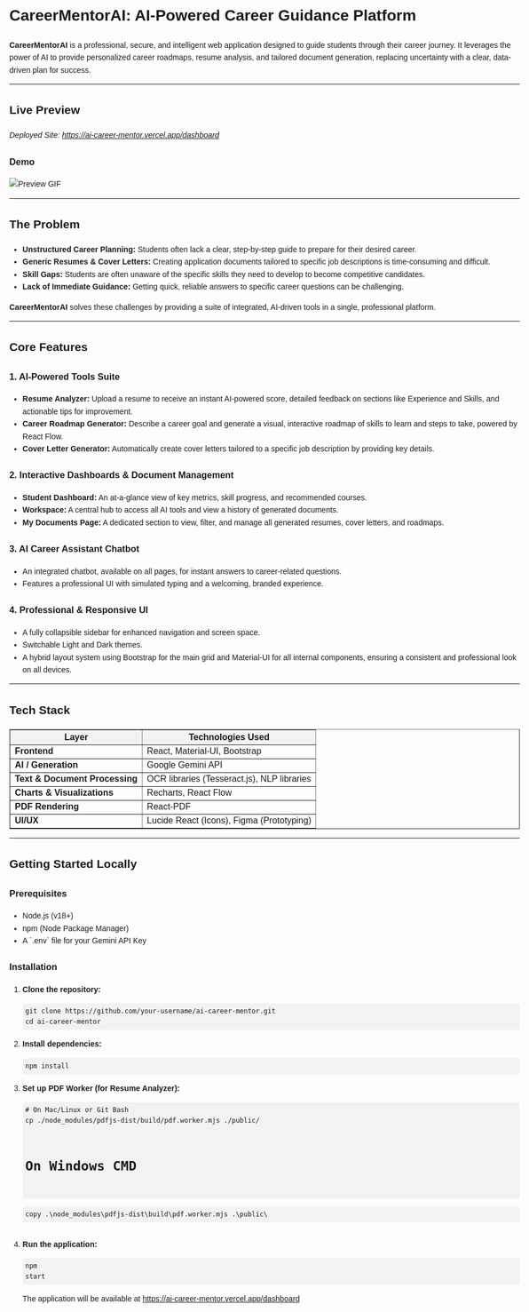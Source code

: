 <!DOCTYPE html>
<html lang="en">
<head>
  <meta charset="UTF-8" />
</head>
<body style="font-family: Arial, sans-serif; line-height: 1.6; max-width: 1000px; margin: auto; padding: 20px;">

  <h1>CareerMentorAI: AI-Powered Career Guidance Platform</h1>

  <p><strong>CareerMentorAI</strong> is a professional, secure, and intelligent web application designed to guide students through their career journey. It leverages the power of AI to provide personalized career roadmaps, resume analysis, and tailored document generation, replacing uncertainty with a clear, data-driven plan for success.</p>

  <hr/>

  <h2>Live Preview</h2>

  <p><em>Deployed Site: <a href="https://ai-career-mentor.vercel.app/dashboard" target="_blank">https://ai-career-mentor.vercel.app/dashboard</a></em></p>
  
  <h3>Demo</h3>
 <img src="https://github.com/user-attachments/assets/20c024ed-8554-44e1-aa1f-fb950bde9752" alt="Preview GIF" style="max-width: 100%; height: auto;" />

  
    

  <hr/>

  <h2>The Problem</h2>
  <ul>
    <li><strong>Unstructured Career Planning:</strong> Students often lack a clear, step-by-step guide to prepare for their desired career.</li>
    <li><strong>Generic Resumes & Cover Letters:</strong> Creating application documents tailored to specific job descriptions is time-consuming and difficult.</li>
    <li><strong>Skill Gaps:</strong> Students are often unaware of the specific skills they need to develop to become competitive candidates.</li>
    <li><strong>Lack of Immediate Guidance:</strong> Getting quick, reliable answers to specific career questions can be challenging.</li>
  </ul>

  <p><strong>CareerMentorAI</strong> solves these challenges by providing a suite of integrated, AI-driven tools in a single, professional platform.</p>

  <hr/>

  <h2>Core Features</h2>

  <h3>1. AI-Powered Tools Suite</h3>
  <ul>
    <li><strong>Resume Analyzer:</strong> Upload a resume to receive an instant AI-powered score, detailed feedback on sections like Experience and Skills, and actionable tips for improvement.</li>
    <li><strong>Career Roadmap Generator:</strong> Describe a career goal and generate a visual, interactive roadmap of skills to learn and steps to take, powered by React Flow.</li>
    <li><strong>Cover Letter Generator:</strong> Automatically create cover letters tailored to a specific job description by providing key details.</li>
  </ul>

  <h3>2. Interactive Dashboards & Document Management</h3>
  <ul>
    <li><strong>Student Dashboard:</strong> An at-a-glance view of key metrics, skill progress, and recommended courses.</li>
    <li><strong>Workspace:</strong> A central hub to access all AI tools and view a history of generated documents.</li>
    <li><strong>My Documents Page:</strong> A dedicated section to view, filter, and manage all generated resumes, cover letters, and roadmaps.</li>
  </ul>

  <h3>3. AI Career Assistant Chatbot</h3>
  <ul>
    <li>An integrated chatbot, available on all pages, for instant answers to career-related questions.</li>
    <li>Features a professional UI with simulated typing and a welcoming, branded experience.</li>
  </ul>
  
  <h3>4. Professional & Responsive UI</h3>
  <ul>
    <li>A fully collapsible sidebar for enhanced navigation and screen space.</li>
    <li>Switchable Light and Dark themes.</li>
    <li>A hybrid layout system using Bootstrap for the main grid and Material-UI for all internal components, ensuring a consistent and professional look on all devices.</li>
  </ul>


  <hr/>

  <h2>Tech Stack</h2>
  <table border="1" cellspacing="0" cellpadding="8" style="width: 100%; border-collapse: collapse;">
    <tr style="background-color: #f2f2f2;"><th>Layer</th><th>Technologies Used</th></tr>
    <tr><td><strong>Frontend</strong></td><td>React, Material-UI, Bootstrap </td></tr>
    <tr><td><strong>AI / Generation</strong></td><td>Google Gemini API </td></tr>
    <tr><td><strong>Text & Document Processing</strong></td><td>OCR libraries (Tesseract.js), NLP libraries</td></tr>
    <tr><td><strong>Charts & Visualizations</strong></td><td>Recharts, React Flow</td></tr>
    <tr><td><strong>PDF Rendering</strong></td><td>React-PDF</td></tr>
    <tr><td><strong>UI/UX</strong></td><td>Lucide React (Icons), Figma (Prototyping)</td></tr>
  </table>

  <hr/>

  <h2>Getting Started Locally</h2>

  <h3>Prerequisites</h3>
  <ul>
    <li>Node.js (v18+)</li>
    <li>npm (Node Package Manager)</li>
    <li>A `.env` file for your Gemini API Key</li>
  </ul>

  <h3>Installation</h3>

  <ol>
    <li>
      <strong>Clone the repository:</strong>
      <pre><code style="background-color: #f2f2f2; padding: 5px; border-radius: 4px; display: block;">git clone https://github.com/your-username/ai-career-mentor.git
cd ai-career-mentor</code></pre>
    </li>
    <li>
      <strong>Install dependencies:</strong>
      <pre><code style="background-color: #f2f2f2; padding: 5px; border-radius: 4px; display: block;">npm install</code></pre>
    </li>
    <li>
        <strong>Set up PDF Worker (for Resume Analyzer):</strong>
        <pre><code style="background-color: #f2f2f2; padding: 5px; border-radius: 4px; display: block;"># On Mac/Linux or Git Bash
cp ./node_modules/pdfjs-dist/build/pdf.worker.mjs ./public/

# On Windows CMD
copy .\\node_modules\\pdfjs-dist\\build\\pdf.worker.mjs .\\public\\
</code></pre>
    </li>
    <li>
      <strong>Run the application:</strong>
      <pre><code style="background-color: #f2f2f2; padding: 5px; border-radius: 4px; display: block;">npm start</code></pre>
      <p>The application will be available at https://ai-career-mentor.vercel.app/dashboard</p>
    </li>
  </ol>

</body>
</html>

